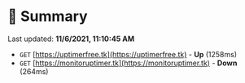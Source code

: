 # 📖 Summary
Last updated: **11/6/2021, 11:10:45 AM**

- `GET` [https://uptimerfree.tk](https://uptimerfree.tk) - **Up** (1258ms)
- `GET` [https://monitoruptimer.tk](https://monitoruptimer.tk) - **Down** (264ms)

